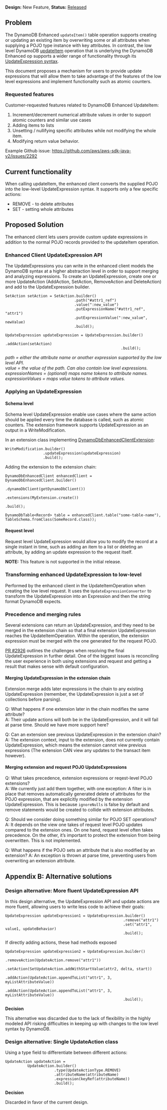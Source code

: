 **Design:** New Feature, **Status:** [Released](../../../../../services-custom/dynamodb-enhanced/README.md)

## Problem
The DynamoDB Enhanced `updateItem()` table operation supports creating or updating an existing item by overwriting some or all attributes when supplying a POJO type instance with key attributes. In contrast, the low level DynamoDB [updateItem](https://docs.aws.amazon.com/amazondynamodb/latest/APIReference/API_UpdateItem.html) operation that is underlying the DynamoDB Enhanced op supports a wider range of functionality through its [UpdateExpression syntax](https://docs.aws.amazon.com/amazondynamodb/latest/developerguide/Expressions.UpdateExpressions.html).

This document proposes a mechanism for users to provide update expressions that will allow them to take advantage of the features of the low level expressions and implement functionality such as atomic counters. 

### Requested features
Customer-requested features related to DynamoDB Enhanced UpdateItem:

1. Increment/decrement numerical attribute values in order to support atomic counters and similar use cases
2. Adding items to lists
3. Unsetting / nullifying specific attributes while not modifying the whole item. 
4. Modifying return value behavior.

Example Github issue: https://github.com/aws/aws-sdk-java-v2/issues/2292

## Current functionality
When calling updateItem, the enhanced client converts the supplied POJO into the low-level UpdateExpression syntax. It supports only a few specific actions: 
- REMOVE - to delete attributes
- SET - setting whole attributes

## Proposed Solution
The enhanced client lets users provide custom update expressions in addition to the normal POJO records provided
to the updateItem operation. 
### Enhanced Client UpdateExpression API
The UpdateExpressions you can write in the enhanced client models the DynamoDB syntax at a higher abstraction level in order to support merging and analyzing expressions.  To create an UpdateExpression, create one or more UpdateAction (AddAction, SetAction, RemoveAction and DeleteAction) and add to the UpdateExpression builder.

~~~
SetAction setAction = SetAction.builder()
                               .path("#attr1_ref")
                               .value(":new_value")
                               .putExpressionName("#attr1_ref", "attr1")
                               .putExpressionValue(":new_value", newValue)
                               .build();
                               
UpdateExpression updateExpression = UpdateExpression.builder()
                                                    .addAction(setAction)
                                                    .build();
~~~
*path = either the attribute name or another expression supported by the low level API.*<br>
*value = the value of the path. Can also contain low level expressions.*<br>
*expressionNames = (optional) maps name tokens to attribute names.*<br>
*expressionValues = maps value tokens to attribute values.*<br>

### Applying an UpdateExpression
#### Schema level 
Schema level UpdateExpression enable use cases where the same action should be applied every time the database is called, such as atomic counters.
The extension framework supports UpdateExpression as an output in a WriteModification.

In an extension class implementing [DynamoDbEnhancedClientExtension](https://github.com/aws/aws-sdk-java-v2/blob/feature/master/DynamoDBenhanced-updateexpression/services-custom/dynamodb-enhanced/src/main/java/software/amazon/awssdk/enhanced/dynamodb/DynamoDbEnhancedClientExtension.java):
~~~
WriteModification.builder()
                 .updateExpression(updateExpression)
                 .build();
~~~
Adding the extension to the extension chain:
~~~
DynamoDbEnhancedClient enhancedClient = DynamoDbEnhancedClient.builder()
                                                              .dynamoDbClient(getDynamoDbClient())
                                                              .extensions(MyExtension.create())
                                                              .build();

DynamoDbTable<Record> table = enhancedClient.table("some-table-name"), TableSchema.fromClass(SomeRecord.class));
~~~


#### Request level
Request level UpdateExpression would allow you to modify the record at a single instant in time, such as adding an item to a list or deleting an attribute, by adding an update expression to the request itself.

**NOTE:** This feature is not supported in the initial release. 

### Transforming enhanced UpdateExpression to low-level
Performed by the enhanced client in the UpdateItemOperation when creating the low level request. It uses the `UpdateExpressionConverter` to transform the UpdateExpression into an Expression and then the string format DynamoDB expects. 

### Precedence and merging rules
Several extensions can return an UpdateExpression, and they need to be merged in the extension chain so that a final extension UpdateExpression reaches the UpdateItemOperation. Within the operation, the extension expression must be merged with the one generated for the request POJO.

[PR #2926](https://github.com/aws/aws-sdk-java-v2/pull/2926) outlines the challenges when resolving the final UpdateExpression in further detail. One of the biggest issues is reconciling the user experience in both using extensions and request and getting a result that makes sense with default configuration.

#### Merging UpdateExpression in the extension chain

Extension merge adds later expressions in the chain to any existing UpdateExpression (remember, the UpdateExpression is just a set of collections before parsing).

Q: What happens if one extension later in the chain modifies the same attribute?<br>
A: Their update actions will both be in the UpdateExpression, and it will fail at parse time.
Should we have more support here?

Q: Can an extension see previous UpdateExpression in the extension chain?<br>
A: The extension context, input to the extension, does not currently contain UpdateExpression, which means the extension cannot view previous expressions (The extension CAN view any updates to the transact item however).

#### Merging extension and request POJO UpdateExpressions

Q: What takes precedence, extension expressions or reqest-level POJO extensions?<br>
A: We currently just add them together, with one exception: A filter is in place that removes automatically generated delete of attributes for the POJO expression, that are explicitly modified by the extension UpdateExpression. This is because `ignoreNulls` is false by default and remove statements would be created to collide with extension attributes.

Q: Should we consider doing something similar for POJO SET operations? <br>
A: It depends on the view one takes of request level POJO updates compared to the extension ones. On one hand, request level often takes precedence. On the other, it’s important to protect the extension from being overwritten. This is not implemented. 

Q: What happens if the POJO sets an attribute that is also modified by an extension?
A: An exception is thrown at parse time, preventing users from overwriting an extension attribute.

## Appendix B: Alternative solutions

### Design alternative: More fluent UpdateExpression API 
In this design alternative, the UpdateExpression API and update actions are more fluent, allowing users to write less code to achieve their goals:
~~~
UpdateExpression updateExpression1 = UpdateExpression.builder()
                                                     .remove("attr1")                              
                                                     .set("attr1", value1, updateBehavior)
                                                     .build();
~~~
If directly adding actions, these had methods exposed 
~~~
UpdateExpression updateExpression2 = UpdateExpression.builder()
                                                     .removeAction(UpdateAction.remove("attr1"))
                                                     .setAction(SetUpdateAction.addWithStartValue(attr2, delta, start))
                                                     .addAction(UpdateAction.appendToList("attr1", 3, myListAttributeValue))
                                                     .addAction(UpdateAction.appendToList("attr1", 3, myListAttributeValue))
                                                     .build();
~~~

**Decision**

This alternative was discarded due to the lack of flexibility in the highly modeled API risking difficulties in keeping up with changes to the low level syntax by DynamoDB.

### Design alternative: Single UpdateAction class
Using a type field to differentiate between different actions:
~~~
UpdateAction updateAction = 
          UpdateAction.builder()
                      .type(UpdateActionType.REMOVE)
                      .attributeName(attributeName)
                      .expression(keyRef(attributeName))
                      .build();
~~~

**Decision**

Discarded in favor of the current design.